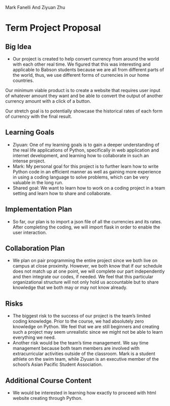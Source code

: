 Mark Fanelli And Ziyuan Zhu
# **Term Project Proposal**

## **Big Idea**
* Our project is created to help convert currency from around the world with each other real time. We figured that this was interesting and applicable to Babson students because we are all from different parts of the world, thus, we use different forms of currencies in our home countries. 

Our minimum viable product is to create a website that requires user input of whatever amount they want and be able to convert the output of another currency amount with a click of a button. 

Our stretch goal is to potentially showcase the historical rates of each form of currency with the final result.

## **Learning Goals**
* Ziyuan: One of my learning goals is to gain a deeper understanding of the real life applications of Python, specifically in web application and internet development, and learning how to collaborate in such an intense project. 
* Mark:  My personal goal for this project is to further learn how to write Python code in an efficient manner as well as gaining more experience in using a coding language to solve problems, which can be very valuable in the long run.
* Shared goal: We want to learn how to work on a coding project in a team setting and learn how to share and collaborate. 


## **Implementation Plan**
* So far, our plan is to import a json file of all the currencies and its rates. After completing the coding, we will import flask in order to enable the user interaction. 

## **Collaboration Plan**
* We plan on pair programming the entire project since we both live on campus at close proximity. However, we both know that if our schedule does not match up at one point, we will complete our part independently and then integrate our codes, if needed. We feel that this particular organizational structure will not only hold us accountable but to share knowledge that we both may or may not know already.

## **Risks**
* The biggest risk to the success of our project is the team’s limited coding knowledge. Prior to the course, we had absolutely zero knowledge on Python. We feel that we are still beginners and creating such a project may seem unrealistic since we might not be able to learn everything we need. 
* Another risk would be the team’s time management. We say time management because both team members are involved with extracurricular activities outside of the classroom. Mark is a student athlete on the swim team, while Ziyuan is an executive member of the school’s Asian Pacific Student Association. 


## **Additional Course Content**
* We would be interested in learning how exactly to proceed with html website creating through Python. 